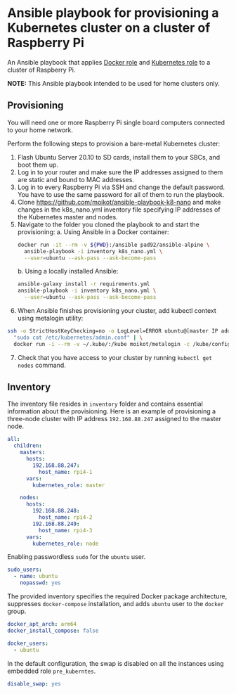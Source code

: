 # Ansible playbook for provisioning a Kubernetes cluster on a cluster of Raspberry Pi

An Ansible playbook that applies [Docker role](https://galaxy.ansible.com/geerlingguy/docker) and [Kubernetes role](https://galaxy.ansible.com/geerlingguy/kubernetes) to a cluster of Raspberry Pi.

**NOTE:** This Ansible playbook intended to be used for home clusters only.

## Provisioning

You will need one or more Raspberry Pi single board computers connected to your home network.

Perform the following steps to provision a bare-metal Kubernetes cluster:
1.  Flash Ubuntu Server 20.10 to SD cards, install them to your SBCs, and boot them up.
2. Log in to your router and make sure the IP addresses assigned to them are static and bound to MAC addresses.
3. Log in to every Raspberry Pi via SSH  and change the default password. You have to use the same password for all of them to run the playbook.
4. Clone https://github.com/moikot/ansible-playbook-k8-nano and make changes in the k8s_nano.yml inventory file specifying IP addresses of the Kubernetes master and nodes.
5. Navigate to the folder you cloned the playbook to and start the provisioning:
      a. Using Ansible in a Docker container:
      ```bash
      docker run -it --rm -v ${PWD}:/ansible pad92/ansible-alpine \
        ansible-playbook -i inventory k8s_nano.yml \
        --user=ubuntu --ask-pass --ask-become-pass
   ```
      b. Using a locally installed Ansible:
      ```bash
      ansible-galaxy install -r requirements.yml
      ansible-playbook -i inventory k8s_nano.yml \
        --user=ubuntu --ask-pass --ask-become-pass
   ```
 6. When Ansible finishes provisioning your cluster, add kubectl context using metalogin utility:
```bash
ssh -o StrictHostKeyChecking=no -o LogLevel=ERROR ubuntu@[master IP address] \
  "sudo cat /etc/kubernetes/admin.conf" | \
  docker run -i --rm -v ~/.kube/:/kube moikot/metalogin -c /kube/config
```

7. Check that you have access to your cluster by running `kubectl get nodes` command.

## Inventory

The inventory file resides in `inventory` folder and contains essential information about the provisioning. Here is an example of provisioning a three-node cluster with IP address `192.168.88.247` assigned to the master node.

```yaml
all:
  children:
    masters:
      hosts:
        192.168.88.247:
          host_name: rpi4-1
      vars:
        kubernetes_role: master

    nodes:
      hosts:
        192.168.88.248:
          host_name: rpi4-2
        192.168.88.249:
          host_name: rpi4-3
      vars:
        kubernetes_role: node
```

Enabling passwordless `sudo` for the `ubuntu` user.

```yaml
sudo_users:
  - name: ubuntu
    nopasswd: yes
```

The provided inventory specifies the required Docker package architecture, suppresses `docker-compose` installation, and adds `ubuntu` user to the `docker` group.

```yaml
docker_apt_arch: arm64
docker_install_compose: false

docker_users:
  - ubuntu
```

In the default configuration, the swap is disabled on all the instances using embedded role `pre_kuberntes`.

```yaml
disable_swap: yes
```
